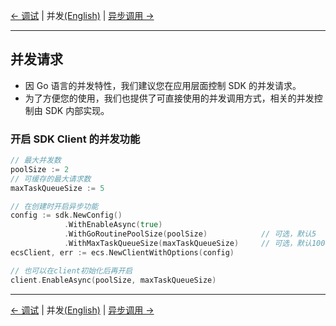 [← 调试](6-Debug-CN.md) | 并发[(English)](7-Concurrent-EN.md) | [异步调用 →](8-Asynchronous-CN.md)
***

## 并发请求

* 因 Go 语言的并发特性，我们建议您在应用层面控制 SDK 的并发请求。
* 为了方便您的使用，我们也提供了可直接使用的并发调用方式，相关的并发控制由 SDK 内部实现。

### 开启 SDK Client 的并发功能

```go
// 最大并发数
poolSize := 2
// 可缓存的最大请求数
maxTaskQueueSize := 5

// 在创建时开启异步功能
config := sdk.NewConfig()
            .WithEnableAsync(true)
            .WithGoRoutinePoolSize(poolSize)            // 可选，默认5
            .WithMaxTaskQueueSize(maxTaskQueueSize)     // 可选，默认1000
ecsClient, err := ecs.NewClientWithOptions(config)

// 也可以在client初始化后再开启
client.EnableAsync(poolSize, maxTaskQueueSize)
```

***
[← 调试](6-Debug-CN.md) | 并发[(English)](7-Concurrent-EN.md) | [异步调用 →](8-Asynchronous-CN.md)
